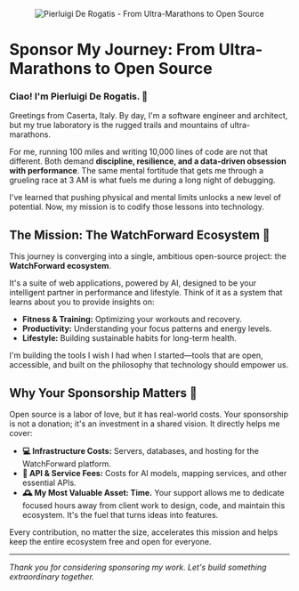 <p align="center">
  <img src="URL_TO_YOUR_CUSTOM_BANNER_IMAGE" alt="Pierluigi De Rogatis - From Ultra-Marathons to Open Source"/>
</p>

# Sponsor My Journey: From Ultra-Marathons to Open Source

### Ciao! I'm Pierluigi De Rogatis. 👋

Greetings from Caserta, Italy. By day, I'm a software engineer and architect, but my true laboratory is the rugged trails and mountains of ultra-marathons.

For me, running 100 miles and writing 10,000 lines of code are not that different. Both demand **discipline, resilience, and a data-driven obsession with performance**. The same mental fortitude that gets me through a grueling race at 3 AM is what fuels me during a long night of debugging.

I've learned that pushing physical and mental limits unlocks a new level of potential. Now, my mission is to codify those lessons into technology.

## The Mission: The WatchForward Ecosystem 🚀

This journey is converging into a single, ambitious open-source project: the **WatchForward ecosystem**.

It's a suite of web applications, powered by AI, designed to be your intelligent partner in performance and lifestyle. Think of it as a system that learns about you to provide insights on:

* **Fitness & Training:** Optimizing your workouts and recovery.
* **Productivity:** Understanding your focus patterns and energy levels.
* **Lifestyle:** Building sustainable habits for long-term health.

I'm building the tools I wish I had when I started—tools that are open, accessible, and built on the philosophy that technology should empower us.

## Why Your Sponsorship Matters 🙏

Open source is a labor of love, but it has real-world costs. Your sponsorship is not a donation; it's an investment in a shared vision. It directly helps me cover:

* **💻 Infrastructure Costs:** Servers, databases, and hosting for the WatchForward platform.
* **🤖 API & Service Fees:** Costs for AI models, mapping services, and other essential APIs.
* **🕰️ My Most Valuable Asset: Time.** Your support allows me to dedicate focused hours away from client work to design, code, and maintain this ecosystem. It's the fuel that turns ideas into features.

Every contribution, no matter the size, accelerates this mission and helps keep the entire ecosystem free and open for everyone.

---

*Thank you for considering sponsoring my work. Let's build something extraordinary together.*
